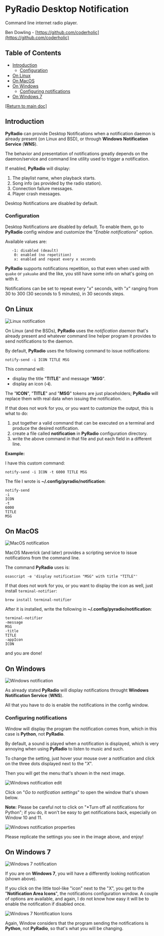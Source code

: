 # PyRadio Desktop Notification

Command line internet radio player.

Ben Dowling - [https://github.com/coderholic](https://github.com/coderholic)

## Table of Contents
<!-- vim-markdown-toc Marked -->

* [Introduction](#introduction)
    * [Configuration](#configuration)
* [On Linux](#on-linux)
* [On MacOS](#on-macos)
* [On Windows](#on-windows)
    * [Configuring notifications](#configuring-notifications)
* [On Windows 7](#on-windows-7)

<!-- vim-markdown-toc -->

[[Return to main doc]](README.md)

## Introduction

**PyRadio** can provide Desktop Notifications when a notification daemon is already present (on Linux and BSD), or through **Windows Notification Service** (**WNS**).

The behavior and presentation of notifications greatly depends on the daemon/service and command line utility used to trigger a notification.

If enabled, **PyRadio** will display:

1. The playlist name, when playback starts.
2. Song info (as provided by the radio station).
3. Connection failure messages.
4. Player crash messages.

Desktop Notifications are disabled by default.


### Configuration

Desktop Notifications are disabled by default. To enable them, go to **PyRadio** config window and customize the "*Enable notifications*" option.

Available values are:
```
   -1: disabled (deault)
    0: enabled (no repetition)
    x: enabled and repeat every x seconds
```

**PyRadio** supports notifications repetition, so that even when used with `quake` or `yakuake` and the like, you still have some info on what's going on with it.

Notifications can be set to repeat every "*x*" seconds, with "*x*" ranging from 30 to 300 (30 seconds to 5 minutes), in 30 seconds steps.

## On Linux

![Linux notification](https://members.hellug.gr/sng/pyradio/pyradio-notif.jpg)

On Linux (and the BSDs), **PyRadio** uses the *notification daemon* that's already present and whatever command line helper program it provides to send notifications to the daemon.

By default, **PyRadio** uses the following command to issue notifications:

```
notify-send -i ICON TITLE MSG
```

This command will:

- display the title "**TITLE**" and message "**MSG**".
- display an icon (**-i**).

The "**ICON**", "**TITLE**" and "**MSG**" tokens are just placeholders; **PyRadio** will replace them with real data when issuing the notification.

If that does not work for you, or you want to customize the output, this is what to do:

1. put together a valid command that can be executed on a terminal and produce the desired notification.
2. create a file called **notification** in **PyRadio** configuration directory.
3. write the above command in that file and put each field in a different line.

**Example:**

I have this custom command:

```
notify-send -i ICON -t 6000 TITLE MSG
```

The file I wrote is **~/.config/pyradio/notification**:

```
notify-send
-i
ICON
-t
6000
TITLE
MSG
```

## On MacOS

![MacOS notification](https://members.hellug.gr/sng/pyradio/mac-notif.jpg)

MacOS Maverick (and later) provides a scripting service to issue notifications from the command line.

The command **PyRadio** uses is:

```
osascript -e 'display notification "MSG" with title "TITLE"'

```

If that does not work for you, or you want to display the icon as well, just install `terminal-notifier`:

```
brew install terminal-notifier
```
After it is installed, write the following in **~/.config/pyradio/notification**:

```
terminal-notifier
-message
MSG
-title
TITLE
-appIcon
ICON
```

and you are done!

## On Windows

![Windows notification](https://members.hellug.gr/sng/pyradio/win-notif.jpg)

As already stated **PyRadio** will display notifications throught **Windows Notification Service** (**WNS**).

All that you have to do is enable the notifications in the config window.

### Configuring notifications

Window will display the program the notification comes from, which in this case is **Python**, not **PyRadio**.

By default, a sound is played when a notification is displayed, which is very annoying when using **PyRadio** to listen to music and such.

To change the setting, just hover your mouse over a notification and click on the three dots displayed next to the "*X*".

Then you will get the menu that's shown in the next image.

![Windows notification edit](https://members.hellug.gr/sng/pyradio/win-notif-edit.jpg)

Click on "*Go to notification settings*" to open the window that's shown below.

**Note:** Please be careful not to click on "*Turn off all notifications for Python"; if you do, it won't be easy to get notifications back, especially on Window 10 and 11.

![Windows notification properties](https://members.hellug.gr/sng/pyradio/win-python-props.jpg)

Please replicate the settings you see in the image above, and enjoy!

## On Windows 7

![Windows 7 notification](https://members.hellug.gr/sng/pyradio/win7-notif.jpg)

If you are on **Windows 7**, you will have a differently looking notification (shown above).

If you click on the little tool-like "icon" next to the "X", you get to the "**Notification Area Icons**", the notifications configuration window. A couple of options are available, and again, I do not know how easy it will be to enable the notification if disabled once.

![Windows 7 Nontification Icons](https://members.hellug.gr/sng/pyradio/win7-icons.jpg)

Again, Window considers that the program sending the notifications is **Python**, not **PyRadio**, so that's what you will be changing.


